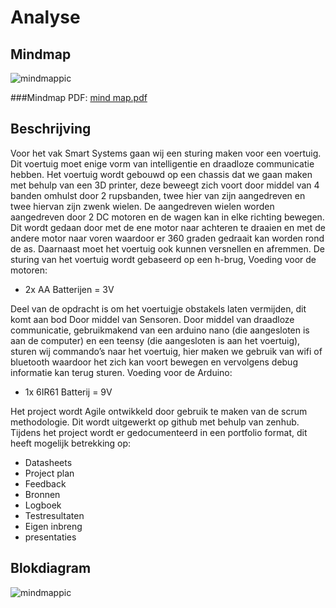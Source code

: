 # Analyse

## Mindmap 
![mindmappic](https://cloud.githubusercontent.com/assets/22319940/23060902/0067042a-f500-11e6-91d0-1471b1209be6.PNG)

###Mindmap PDF: [mind map.pdf](https://github.com/AP-Elektronica-ICT/ssys17-den-hollanders/files/782845/mind.map.pdf)

## Beschrijving

Voor het vak Smart Systems gaan wij een sturing maken voor een voertuig. Dit voertuig moet enige vorm van intelligentie en draadloze communicatie hebben.
Het voertuig wordt gebouwd op een chassis dat we gaan maken met behulp van een 3D printer, deze beweegt zich voort door middel van 4 banden omhulst door 2 rupsbanden, twee hier van zijn aangedreven en twee hiervan zijn zwenk wielen. De aangedreven wielen worden aangedreven door 2 DC motoren en de wagen kan in elke richting bewegen. Dit wordt gedaan door met de ene motor naar achteren te draaien en met de andere motor naar voren waardoor er 360 graden gedraait kan worden rond de as. Daarnaast moet het voertuig ook kunnen versnellen en afremmen. De sturing van het voertuig wordt gebaseerd op een h-brug, Voeding voor de motoren:

-	2x AA Batterijen = 3V

Deel van de opdracht is om het voertuigje obstakels laten vermijden, dit komt aan bod Door middel van Sensoren.
Door middel van draadloze communicatie, gebruikmakend van een arduino nano (die aangesloten is aan de computer) en een teensy (die aangesloten is aan het voertuig), sturen wij commando’s naar het voertuig, hier maken we gebruik van wifi of bluetooth waardoor het zich kan voort bewegen en vervolgens debug informatie kan terug sturen. Voeding voor de Arduino:

-	1x 6IR61 Batterij = 9V

Het project wordt Agile ontwikkeld door gebruik te maken van de scrum methodologie. Dit wordt uitgewerkt op github met behulp van zenhub.
Tijdens het project wordt er gedocumenteerd in een portfolio format, dit heeft mogelijk betrekking op:

-	Datasheets
-	Project plan
-	Feedback
-	Bronnen
-	Logboek
-	Testresultaten
-	Eigen inbreng
-	presentaties


## Blokdiagram

![mindmappic](http://i.imgur.com/gpINAFP.jpg)


